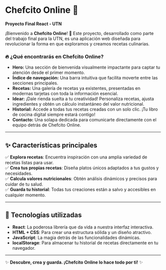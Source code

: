 # **Chefcito Online 🍳**  
**Proyecto Final React - UTN**  

¡Bienvenido a **Chefcito Online**! 🌟 Este proyecto, desarrollado como parte del trabajo final para la UTN, es una aplicación web diseñada para revolucionar la forma en que exploramos y creamos recetas culinarias.  

### 🔥 **¿Qué encontrarás en Chefcito Online?**  
- **Hero:** Una sección de bienvenida visualmente impactante para captar tu atención desde el primer momento.  
- **Índice de navegación:** Una barra intuitiva que facilita moverte entre las secciones principales.  
- **Recetas:** Una galería de recetas ya existentes, presentadas en modernas tarjetas con toda la información esencial.  
- **Idear:** ¡Dale rienda suelta a tu creatividad! Personaliza recetas, ajusta ingredientes y obtén un cálculo instantáneo del valor nutricional.  
- **Historial:** Accede a todas tus recetas creadas con un solo clic. ¡Tu libro de cocina digital siempre estará contigo!  
- **Contacto:** Una solapa dedicada para comunicarte directamente con el equipo detrás de Chefcito Online.  

---

## ✨ **Características principales**  
✅ **Explora recetas**: Encuentra inspiración con una amplia variedad de recetas listas para usar.  
✅ **Crea tus propias recetas**: Diseña platos únicos adaptados a tus gustos y necesidades.  
✅ **Calcula valores nutricionales**: Obtén análisis dinámicos y precisos para cuidar de tu salud.  
✅ **Guarda tu historial**: Todas tus creaciones están a salvo y accesibles en cualquier momento.  

---

## 🚀 **Tecnologías utilizadas**  
- **React**: La poderosa librería que da vida a nuestra interfaz interactiva.  
- **HTML + CSS**: Para crear una estructura sólida y un diseño atractivo.  
- **JavaScript**: La magia detrás de las funcionalidades dinámicas.  
- **localStorage**: Para almacenar tu historial de recetas directamente en tu navegador.  

---

✨ **Descubre, crea y guarda. ¡Chefcito Online lo hace todo por ti!** ✨  
